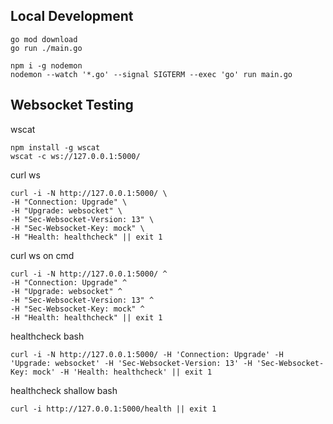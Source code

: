 ## Local Development
```
go mod download
go run ./main.go

npm i -g nodemon
nodemon --watch '*.go' --signal SIGTERM --exec 'go' run main.go
```

## Websocket Testing
wscat
```
npm install -g wscat
wscat -c ws://127.0.0.1:5000/
```

curl ws
```
curl -i -N http://127.0.0.1:5000/ \
-H "Connection: Upgrade" \
-H "Upgrade: websocket" \
-H "Sec-Websocket-Version: 13" \
-H "Sec-Websocket-Key: mock" \
-H "Health: healthcheck" || exit 1
```

curl ws on cmd
```
curl -i -N http://127.0.0.1:5000/ ^
-H "Connection: Upgrade" ^
-H "Upgrade: websocket" ^
-H "Sec-Websocket-Version: 13" ^
-H "Sec-Websocket-Key: mock" ^
-H "Health: healthcheck" || exit 1
```

healthcheck bash
```
curl -i -N http://127.0.0.1:5000/ -H 'Connection: Upgrade' -H 'Upgrade: websocket' -H 'Sec-Websocket-Version: 13' -H 'Sec-Websocket-Key: mock' -H 'Health: healthcheck' || exit 1
```

healthcheck shallow bash
```
curl -i http://127.0.0.1:5000/health || exit 1
```